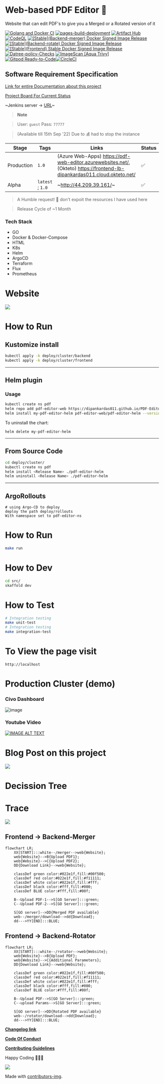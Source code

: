 # Web-based PDF Editor 🥳

Website that can edit PDF's to give you a Merged or a Rotated version of it

[![Golang and Docker CI](https://github.com/dipankardas011/PDF-Editor/actions/workflows/CI.yaml/badge.svg?branch=main)](https://github.com/dipankardas011/PDF-Editor/actions/workflows/CI.yaml) [![pages-build-deployment](https://github.com/dipankardas011/PDF-Editor/actions/workflows/pages/pages-build-deployment/badge.svg)](https://github.com/dipankardas011/PDF-Editor/actions/workflows/pages/pages-build-deployment) [![Artifact Hub](https://img.shields.io/endpoint?url=https://artifacthub.io/badge/repository/pdf-editor-web)](https://artifacthub.io/packages/search?repo=pdf-editor-web) [![CodeQL](https://github.com/dipankardas011/PDF-Editor/actions/workflows/codeql-analysis.yml/badge.svg)](https://github.com/dipankardas011/PDF-Editor/actions/workflows/codeql-analysis.yml) [![\[Stable\](Backend-merger) Docker Signed Image Release](https://github.com/dipankardas011/PDF-Editor/actions/workflows/CD-backend-merge.yaml/badge.svg)](https://github.com/dipankardas011/PDF-Editor/actions/workflows/CD-backend-merge.yaml) [![\[Stable\](Backend-rotate) Docker Signed Image Release](https://github.com/dipankardas011/PDF-Editor/actions/workflows/CD-backend-rotate.yaml/badge.svg)](https://github.com/dipankardas011/PDF-Editor/actions/workflows/CD-backend-rotate.yaml) [![\[Stable\](Frontend) Stable Docker Signed Image Release](https://github.com/dipankardas011/PDF-Editor/actions/workflows/CD-frontend.yaml/badge.svg)](https://github.com/dipankardas011/PDF-Editor/actions/workflows/CD-frontend.yaml) [![Datree-policy-Checks](https://github.com/dipankardas011/PDF-Editor/actions/workflows/Datree-CD.yaml/badge.svg?branch=main)](https://github.com/dipankardas011/PDF-Editor/actions/workflows/Datree-CD.yaml) [![ImageScan [Aqua Trivy]](https://github.com/dipankardas011/PDF-Editor/actions/workflows/imageScan.yaml/badge.svg)](https://github.com/dipankardas011/PDF-Editor/actions/workflows/imageScan.yaml) [![Gitpod Ready-to-Code](https://img.shields.io/badge/Gitpod-ready--to--code-blue?logo=gitpod)](https://gitpod.io/#https://github.com/dipankardas011/PDF-Editor)[![CircleCI](https://dl.circleci.com/status-badge/img/gh/dipankardas011/PDF-Editor/tree/main.svg?style=svg)](https://dl.circleci.com/status-badge/redirect/gh/dipankardas011/PDF-Editor/tree/main)


## Software Requirement Specification

[Link for entire Documentation about this project](https://docs.google.com/document/d/e/2PACX-1vQvfAZFG0Tw9MAXtXXXDDGFZ6967Iz9CK1rTE9Gl-cR8fKF268qoggKPIUhKGD3fWszGFEUfwoKYC9D/pub)

[Project Board For Current Status](https://github.com/users/dipankardas011/projects/2/views/1)

~Jenkins server -> [URL](http://ec2-XX-XX-XX-XX.compute-1.amazonaws.com:8080/)~
> **Note**

> User: `guest`
> Pass: `77777`

> (Available till 15th Sep '22) Due to 💰 had to stop the instance

Stage | Tags | Links | Status
--|--|--|--
Production | `1.0` | (Azure Web-Apps) https://pdf-web-editor.azurewebsites.net/, (Okteto) https://frontend-lb-dipankardas011.cloud.okteto.net/ | ✅
Alpha | `latest` ; `1.0` | ~http://44.209.39.161/~ | ✅

> A Humble request! 🙏 don't expoit the resources I have used here

> Release Cycle of ~1 Month

### Tech Stack
* GO
* Docker & Docker-Compose
* HTML
* K8s
* Helm
* ArgoCD
* Terraform
* Flux
* Prometheus

# Website
![](./coverpage.png)


# How to Run

## Kustomize install
```bash
kubectl apply -k deploy/cluster/backend
kubectl apply -k deploy/cluster/frontend
```

---


## Helm plugin

### Usage


```bash
kubectl create ns pdf
helm repo add pdf-editor-web https://dipankardas011.github.io/PDF-Editor/
helm install my-pdf-editor-helm pdf-editor-web/pdf-editor-helm --version 0.1.0
```
To uninstall the chart:

    helm delete my-pdf-editor-helm

---

## From Source Code
```bash
cd deploy/cluster/
kubectl create ns pdf
helm install <Release Name> ./pdf-editor-helm
helm uninstall <Release Name> ./pdf-editor-helm
```

---

## ArgoRollouts
```
# using Argo-CD to deploy
deploy the path deploy/rollouts
With namespace set to pdf-editor-ns
```

# How to Run

```bash
make run
```

# How to Dev

```bash
cd src/
skaffold dev
```

# How to Test

```bash
# Integration testing
make unit-test
# Integration testing
make integration-test
```


# To View the page visit

```url
http://localhost
```

# Production Cluster (demo)

<h3>Civo Dashboard</h3>

![image](https://user-images.githubusercontent.com/65275144/199149205-3c34da17-6b68-46ec-b2ce-737d09dc132c.png)

<h3>Youtube Video</h3>
    
[![IMAGE ALT TEXT](http://img.youtube.com/vi/bstJHtv0L_s/0.jpg)](http://www.youtube.com/watch?v=bstJHtv0L_s "Video Title")


# Blog Post on this project
[![](./coverpage.png)](https://blog.kubesimplify.com/about-my-pdf-editor-project)


# Decission Tree

# Trace
![](./trace.png)

## Frontend -> Backend-Merger
```mermaid
flowchart LR;
    XX[START]:::white--/merger-->web{Website};
    web{Website}-->B{Upload PDF1};
    web{Website}-->C{Upload PDF2};
    DD{Download Link}-->web{Website};

    classDef green color:#022e1f,fill:#00f500;
    classDef red color:#022e1f,fill:#f11111;
    classDef white color:#022e1f,fill:#fff;
    classDef black color:#fff,fill:#000;
    classDef BLUE color:#fff,fill:#00f;

    B--Upload PDF-1-->S[GO Server]:::green;
    C--Upload PDF-2-->S[GO Server]:::green;

    S[GO server]-->DD{Merged PDF available}
    web--/merger/download-->dd{Download};
    dd--->YY[END]:::BLUE;
```

## Frontend -> Backend-Rotator
```mermaid
flowchart LR;
    XX[START]:::white--/rotator-->web{Website};
    web{Website}-->B{Upload PDF};
    web{Website}-->C{Additional Parameters};
    DD{Download Link}-->web{Website};

    classDef green color:#022e1f,fill:#00f500;
    classDef red color:#022e1f,fill:#f11111;
    classDef white color:#022e1f,fill:#fff;
    classDef black color:#fff,fill:#000;
    classDef BLUE color:#fff,fill:#00f;

    B--Upload PDF-->S[GO Server]:::green;
    C--upload Params-->S[GO Server]:::green;

    S[GO server]-->DD{Rotated PDF available}
    web--/rotator/download-->dd{Download};
    dd--->YY[END]:::BLUE;

```

[**Changelog link**](./CHANGELOG.md)

[**Code Of Conduct**](./code-of-conduct.md)

[**Contributing Guidelines**](./CONTRIBUTING.md)

Happy Coding 👍🏼🥳


<a href = "https://github.com/dipankardas011/PDF-Editor/graphs/contributors"><img src = "https://contrib.rocks/image?repo=dipankardas011/PDF-Editor"/></a>

Made with [contributors-img](https://contrib.rocks).
